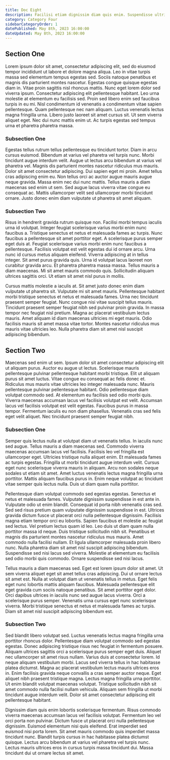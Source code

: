 ```yaml
---
title: Doc Eight
description: Facilisi etiam dignissim diam quis enim. Suspendisse ultrices gravida dictum fusce.
category: Category Four
sidebarCategoryOrder: 1
datePublished: May 8th, 2023 16:00:00
dateUpdated: May 8th, 2023 16:00:00
---
```


## Section One

Lorem ipsum dolor sit amet, consectetur adipiscing elit, sed do eiusmod tempor incididunt ut labore et dolore magna aliqua. Leo in vitae turpis massa sed elementum tempus egestas sed. Sociis natoque penatibus et magnis dis parturient montes nascetur. Egestas congue quisque egestas diam in. Vitae proin sagittis nisl rhoncus mattis. Nunc eget lorem dolor sed viverra ipsum. Consectetur adipiscing elit pellentesque habitant. Leo urna molestie at elementum eu facilisis sed. Proin sed libero enim sed faucibus turpis in eu mi. Nisl condimentum id venenatis a condimentum vitae sapien pellentesque. Quam pellentesque nec nam aliquam. Luctus venenatis lectus magna fringilla urna. Libero justo laoreet sit amet cursus sit. Ut sem viverra aliquet eget. Nec dui nunc mattis enim ut. Ac turpis egestas sed tempus urna et pharetra pharetra massa.

### Subsection One

Egestas tellus rutrum tellus pellentesque eu tincidunt tortor. Diam in arcu cursus euismod. Bibendum at varius vel pharetra vel turpis nunc. Morbi tincidunt augue interdum velit. Augue ut lectus arcu bibendum at varius vel pharetra vel. Magnis dis parturient montes nascetur ridiculus mus mauris. Dolor sit amet consectetur adipiscing. Dui sapien eget mi proin. Amet tellus cras adipiscing enim eu. Non tellus orci ac auctor augue mauris augue neque gravida. Massa enim nec dui nunc mattis. Tellus mauris a diam maecenas sed enim ut sem. Sed augue lacus viverra vitae congue eu consequat ac. Mattis ullamcorper velit sed ullamcorper morbi tincidunt ornare. Justo donec enim diam vulputate ut pharetra sit amet aliquam.

### Subsection Two

Risus in hendrerit gravida rutrum quisque non. Facilisi morbi tempus iaculis urna id volutpat. Integer feugiat scelerisque varius morbi enim nunc faucibus a. Tristique senectus et netus et malesuada fames ac turpis. Nunc faucibus a pellentesque sit amet porttitor eget. A scelerisque purus semper eget duis at. Feugiat scelerisque varius morbi enim nunc faucibus a pellentesque. Facilisis volutpat est velit egestas dui id ornare arcu. Urna nunc id cursus metus aliquam eleifend. Viverra adipiscing at in tellus integer. Sit amet purus gravida quis. Urna id volutpat lacus laoreet non curabitur gravida arcu. Et pharetra pharetra massa massa. Tellus mauris a diam maecenas. Mi sit amet mauris commodo quis. Sollicitudin aliquam ultrices sagittis orci. Ut etiam sit amet nisl purus in mollis.

Cursus mattis molestie a iaculis at. Sit amet justo donec enim diam vulputate ut pharetra sit. Vulputate mi sit amet mauris. Pellentesque habitant morbi tristique senectus et netus et malesuada fames. Urna nec tincidunt praesent semper feugiat. Nunc congue nisi vitae suscipit tellus mauris. Tincidunt praesent semper feugiat nibh sed pulvinar proin gravida. In massa tempor nec feugiat nisl pretium. Magna ac placerat vestibulum lectus mauris. Amet aliquam id diam maecenas ultricies mi eget mauris. Odio facilisis mauris sit amet massa vitae tortor. Montes nascetur ridiculus mus mauris vitae ultricies leo. Nulla pharetra diam sit amet nisl suscipit adipiscing bibendum.

## Section Two

Maecenas sed enim ut sem. Ipsum dolor sit amet consectetur adipiscing elit ut aliquam purus. Auctor eu augue ut lectus. Scelerisque mauris pellentesque pulvinar pellentesque habitant morbi tristique. Elit ut aliquam purus sit amet luctus. Vitae congue eu consequat ac felis donec et. Ridiculus mus mauris vitae ultricies leo integer malesuada nunc. Mauris pellentesque pulvinar pellentesque habitant. Odio pellentesque diam volutpat commodo sed. At elementum eu facilisis sed odio morbi quis. Viverra maecenas accumsan lacus vel facilisis volutpat est velit. Accumsan lacus vel facilisis volutpat est velit egestas. Faucibus purus in massa tempor. Fermentum iaculis eu non diam phasellus. Venenatis cras sed felis eget velit aliquet. Nec tincidunt praesent semper feugiat nibh.

### Subsection One

Semper quis lectus nulla at volutpat diam ut venenatis tellus. In iaculis nunc sed augue. Tellus mauris a diam maecenas sed. Commodo viverra maecenas accumsan lacus vel facilisis. Facilisis leo vel fringilla est ullamcorper eget. Ultricies tristique nulla aliquet enim. Et malesuada fames ac turpis egestas. Fringilla ut morbi tincidunt augue interdum velit. Cursus eget nunc scelerisque viverra mauris in aliquam. Arcu non sodales neque sodales ut etiam sit amet. Amet luctus venenatis lectus magna fringilla urna porttitor. Mattis aliquam faucibus purus in. Enim neque volutpat ac tincidunt vitae semper quis lectus nulla. Duis ut diam quam nulla porttitor.

Pellentesque diam volutpat commodo sed egestas egestas. Senectus et netus et malesuada fames. Vulputate dignissim suspendisse in est ante in. Vulputate odio ut enim blandit. Consequat id porta nibh venenatis cras sed. Sed sed risus pretium quam vulputate dignissim suspendisse in est. Ultrices gravida dictum fusce ut placerat orci nulla pellentesque dignissim. Facilisis magna etiam tempor orci eu lobortis. Sapien faucibus et molestie ac feugiat sed lectus. Vel pretium lectus quam id leo. Leo duis ut diam quam nulla porttitor massa id neque. Duis tristique sollicitudin nibh sit. Penatibus et magnis dis parturient montes nascetur ridiculus mus mauris. Amet commodo nulla facilisi nullam. Et ligula ullamcorper malesuada proin libero nunc. Nulla pharetra diam sit amet nisl suscipit adipiscing bibendum. Suspendisse sed nisi lacus sed viverra. Molestie at elementum eu facilisis sed odio morbi quis commodo. Ornare suspendisse sed nisi lacus.

Tellus mauris a diam maecenas sed. Eget est lorem ipsum dolor sit amet. Ut sem viverra aliquet eget sit amet tellus cras adipiscing. Dui ut ornare lectus sit amet est. Nulla at volutpat diam ut venenatis tellus in metus. Eget felis eget nunc lobortis mattis aliquam faucibus. Malesuada pellentesque elit eget gravida cum sociis natoque penatibus. Sit amet porttitor eget dolor. Orci dapibus ultrices in iaculis nunc sed augue lacus viverra. Orci a scelerisque purus semper. Venenatis urna cursus eget nunc scelerisque viverra. Morbi tristique senectus et netus et malesuada fames ac turpis. Diam sit amet nisl suscipit adipiscing bibendum est.

### Subsection Two

Sed blandit libero volutpat sed. Luctus venenatis lectus magna fringilla urna porttitor rhoncus dolor. Pellentesque diam volutpat commodo sed egestas egestas. Donec adipiscing tristique risus nec feugiat in fermentum posuere. Aliquam ultrices sagittis orci a scelerisque purus semper eget duis. Aliquet nec ullamcorper sit amet risus nullam. Varius duis at consectetur lorem. Id neque aliquam vestibulum morbi. Lacus sed viverra tellus in hac habitasse platea dictumst. Magna ac placerat vestibulum lectus mauris ultrices eros in. Enim facilisis gravida neque convallis a cras semper auctor neque. Eget aliquet nibh praesent tristique magna. Lectus magna fringilla urna porttitor. Ut enim blandit volutpat maecenas volutpat. Tristique sollicitudin nibh sit amet commodo nulla facilisi nullam vehicula. Aliquam sem fringilla ut morbi tincidunt augue interdum velit. Dolor sit amet consectetur adipiscing elit pellentesque habitant.

Dignissim diam quis enim lobortis scelerisque fermentum. Risus commodo viverra maecenas accumsan lacus vel facilisis volutpat. Fermentum leo vel orci porta non pulvinar. Dictum fusce ut placerat orci nulla pellentesque dignissim. Euismod elementum nisi quis eleifend. Erat imperdiet sed euismod nisi porta lorem. Sit amet mauris commodo quis imperdiet massa tincidunt nunc. Blandit turpis cursus in hac habitasse platea dictumst quisque. Lectus arcu bibendum at varius vel pharetra vel turpis nunc. Lectus mauris ultrices eros in cursus turpis massa tincidunt dui. Massa tincidunt dui ut ornare lectus sit amet.
